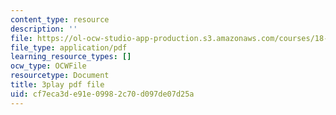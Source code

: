 ```yaml
---
content_type: resource
description: ''
file: https://ol-ocw-studio-app-production.s3.amazonaws.com/courses/18-065-matrix-methods-in-data-analysis-signal-processing-and-machine-learning-spring-2018/cf7eca3de91e09982c70d097de07d25a_feb9j65Iz4w.pdf
file_type: application/pdf
learning_resource_types: []
ocw_type: OCWFile
resourcetype: Document
title: 3play pdf file
uid: cf7eca3d-e91e-0998-2c70-d097de07d25a
---
```

